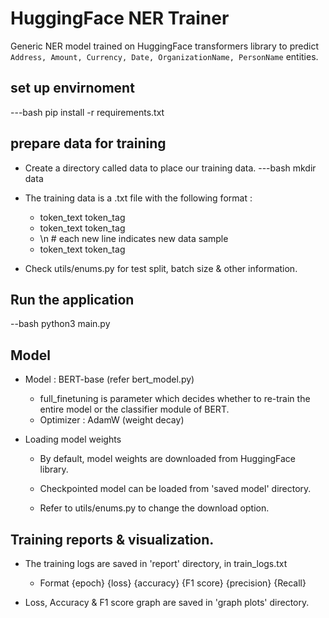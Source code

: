 # HuggingFace NER Trainer 
Generic NER model trained on HuggingFace transformers library to predict `Address, Amount, Currency, Date, OrganizationName, PersonName` entities. 

## set up envirnoment 
---bash
pip install -r requirements.txt 

## prepare data for training

- Create a directory called data to place our training data. 
---bash 
mkdir data

- The training data is a .txt file with the following format : 
    - token_text token_tag
    - token_text token_tag
    - \n # each new line indicates new data sample
    - token_text token_tag 

- Check utils/enums.py for test split, batch size & other information. 

## Run the application
--bash 
python3 main.py

## Model 

- Model : BERT-base (refer bert_model.py)
    - full_finetuning is parameter which decides whether to re-train the entire model or the classifier module of BERT. 
    - Optimizer : AdamW (weight decay)

- Loading model weights 

    - By default, model weights are downloaded from HuggingFace library. 
    - Checkpointed model can be loaded from 'saved model' directory. 

    - Refer to utils/enums.py to change the download option. 

## Training reports & visualization. 

- The training logs are saved in 'report' directory, in train_logs.txt
    - Format {epoch} {loss} {accuracy} {F1 score} {precision} {Recall}

- Loss, Accuracy & F1 score graph are saved in 'graph plots' directory.